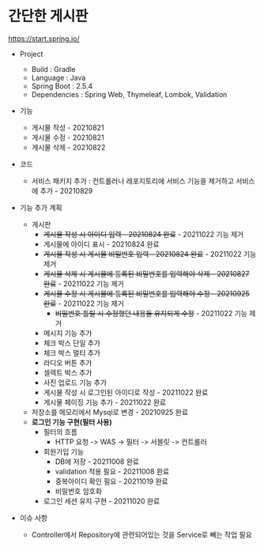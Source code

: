 # 간단한 게시판

https://start.spring.io/

+ Project
  + Build : Gradle
  + Language : Java
  + Spring Boot : 2.5.4
  + Dependencies : Spring Web, Thymeleaf, Lombok, Validation

+ 기능
  + 게시물 작성 - 20210821
  + 게시물 수정 - 20210821
  + 게시물 삭제 - 20210822

+ 코드
  + 서비스 패키지 추가 : 컨트롤러나 레포지토리에 서비스 기능을 제거하고 서비스에 추가 - 20210829

+ 기능 추가 계획
  + 게시판
    + ~~게시물 작성 시 아이디 입력 - 20210824 완료~~ - 20211022 기능 제거
    + 게시물에 아이디 표시 - 20210824 완료
    + ~~게시물 작성 시 게시물 비밀번호 입력 - 20210824 완료~~ - 20211022 기능 제거
    + ~~게시물 삭제 시 게시물에 등록된 비밀번호를 입력해야 삭제 - 20210827 완료~~ - 20211022 기능 제거
    + ~~게시물 수정 시 게시물에 등록된 비밀번호를 입력해야 수정 - 20210925 완료~~ - 20211022 기능 제거
      + ~~비밀번호 틀릴 시 수정했던 내용들 유지되게 수정~~ - 20211022 기능 제거
    + 메시지 기능 추가
    + 체크 박스 단일 추가
    + 체크 박스 멀티 추가
    + 라디오 버튼 추가
    + 셀렉트 박스 추가
    + 사진 업로드 기능 추가
    + 게시물 작성 시 로그인된 아이디로 작성 - 20211022 완료
    + 게시물 페이징 기능 추가 - 20211022 완료
  + 저장소를 메모리에서 Mysql로 변경 - 20210925 완료
  + **로그인 기능 구현(필터 사용)**
    +  필터의 흐름
        +  HTTP 요청 -> WAS -> 필터 -> 서블릿 -> 컨트롤러
    +  회원가입 기능
        +  DB에 저장 - 20211008 완료
        +  validation 적용 필요 - 20211008 완료
        +  중복아이디 확인 필요 - 20211019 완료
        +  비밀번호 암호화
    +  로그인 세션 유지 구현 - 20211020 완료
      
  
+ 이슈 사항
  +  Controller에서 Repository에 관련되어있는 것을 Service로 빼는 작업 필요